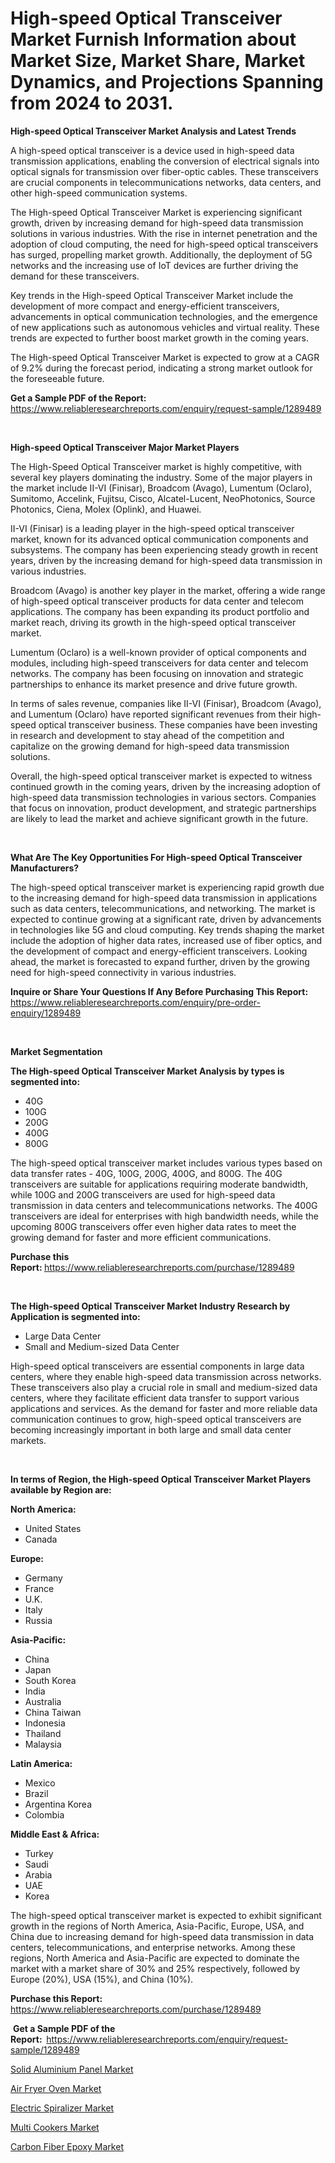 <p><h1>High-speed Optical Transceiver Market Furnish Information about Market Size, Market Share, Market Dynamics, and Projections Spanning from 2024 to 2031.</h1></p><p><strong>High-speed Optical Transceiver Market Analysis and Latest Trends</strong></p>
<p><p>A high-speed optical transceiver is a device used in high-speed data transmission applications, enabling the conversion of electrical signals into optical signals for transmission over fiber-optic cables. These transceivers are crucial components in telecommunications networks, data centers, and other high-speed communication systems.</p><p>The High-speed Optical Transceiver Market is experiencing significant growth, driven by increasing demand for high-speed data transmission solutions in various industries. With the rise in internet penetration and the adoption of cloud computing, the need for high-speed optical transceivers has surged, propelling market growth. Additionally, the deployment of 5G networks and the increasing use of IoT devices are further driving the demand for these transceivers.</p><p>Key trends in the High-speed Optical Transceiver Market include the development of more compact and energy-efficient transceivers, advancements in optical communication technologies, and the emergence of new applications such as autonomous vehicles and virtual reality. These trends are expected to further boost market growth in the coming years.</p><p>The High-speed Optical Transceiver Market is expected to grow at a CAGR of 9.2% during the forecast period, indicating a strong market outlook for the foreseeable future.</p></p>
<p><strong>Get a Sample PDF of the Report:&nbsp;</strong> <a href="https://www.reliableresearchreports.com/enquiry/request-sample/1289489">https://www.reliableresearchreports.com/enquiry/request-sample/1289489</a></p>
<p>&nbsp;</p>
<p><strong>High-speed Optical Transceiver Major Market Players</strong></p>
<p><p>The High-Speed Optical Transceiver market is highly competitive, with several key players dominating the industry. Some of the major players in the market include II-VI (Finisar), Broadcom (Avago), Lumentum (Oclaro), Sumitomo, Accelink, Fujitsu, Cisco, Alcatel-Lucent, NeoPhotonics, Source Photonics, Ciena, Molex (Oplink), and Huawei.</p><p>II-VI (Finisar) is a leading player in the high-speed optical transceiver market, known for its advanced optical communication components and subsystems. The company has been experiencing steady growth in recent years, driven by the increasing demand for high-speed data transmission in various industries.</p><p>Broadcom (Avago) is another key player in the market, offering a wide range of high-speed optical transceiver products for data center and telecom applications. The company has been expanding its product portfolio and market reach, driving its growth in the high-speed optical transceiver market.</p><p>Lumentum (Oclaro) is a well-known provider of optical components and modules, including high-speed transceivers for data center and telecom networks. The company has been focusing on innovation and strategic partnerships to enhance its market presence and drive future growth.</p><p>In terms of sales revenue, companies like II-VI (Finisar), Broadcom (Avago), and Lumentum (Oclaro) have reported significant revenues from their high-speed optical transceiver business. These companies have been investing in research and development to stay ahead of the competition and capitalize on the growing demand for high-speed data transmission solutions.</p><p>Overall, the high-speed optical transceiver market is expected to witness continued growth in the coming years, driven by the increasing adoption of high-speed data transmission technologies in various sectors. Companies that focus on innovation, product development, and strategic partnerships are likely to lead the market and achieve significant growth in the future.</p></p>
<p>&nbsp;</p>
<p><strong>What Are The Key Opportunities For High-speed Optical Transceiver Manufacturers?</strong></p>
<p><p>The high-speed optical transceiver market is experiencing rapid growth due to the increasing demand for high-speed data transmission in applications such as data centers, telecommunications, and networking. The market is expected to continue growing at a significant rate, driven by advancements in technologies like 5G and cloud computing. Key trends shaping the market include the adoption of higher data rates, increased use of fiber optics, and the development of compact and energy-efficient transceivers. Looking ahead, the market is forecasted to expand further, driven by the growing need for high-speed connectivity in various industries.</p></p>
<p><strong>Inquire or Share Your Questions If Any Before Purchasing This Report:</strong> <a href="https://www.reliableresearchreports.com/enquiry/pre-order-enquiry/1289489">https://www.reliableresearchreports.com/enquiry/pre-order-enquiry/1289489</a></p>
<p>&nbsp;</p>
<p><strong>Market Segmentation</strong></p>
<p><strong>The High-speed Optical Transceiver Market Analysis by types is segmented into:</strong></p>
<p><ul><li>40G</li><li>100G</li><li>200G</li><li>400G</li><li>800G</li></ul></p>
<p><p>The high-speed optical transceiver market includes various types based on data transfer rates - 40G, 100G, 200G, 400G, and 800G. The 40G transceivers are suitable for applications requiring moderate bandwidth, while 100G and 200G transceivers are used for high-speed data transmission in data centers and telecommunications networks. The 400G transceivers are ideal for enterprises with high bandwidth needs, while the upcoming 800G transceivers offer even higher data rates to meet the growing demand for faster and more efficient communications.</p></p>
<p><strong>Purchase this Report:&nbsp;</strong><a href="https://www.reliableresearchreports.com/purchase/1289489">https://www.reliableresearchreports.com/purchase/1289489</a></p>
<p>&nbsp;</p>
<p><strong>The High-speed Optical Transceiver Market Industry Research by Application is segmented into:</strong></p>
<p><ul><li>Large Data Center</li><li>Small and Medium-sized Data Center</li></ul></p>
<p><p>High-speed optical transceivers are essential components in large data centers, where they enable high-speed data transmission across networks. These transceivers also play a crucial role in small and medium-sized data centers, where they facilitate efficient data transfer to support various applications and services. As the demand for faster and more reliable data communication continues to grow, high-speed optical transceivers are becoming increasingly important in both large and small data center markets.</p></p>
<p>&nbsp;</p>
<p><strong>In terms of Region, the High-speed Optical Transceiver Market Players available by Region are:</strong></p>
<p>
    <p> <strong> North America: </strong>
        <ul>
            <li>United States</li>
            <li>Canada</li>
        </ul>
        </p> 
    <p> <strong> Europe: </strong>
        <ul>
            <li>Germany</li>
            <li>France</li>
            <li>U.K.</li>
            <li>Italy</li>
            <li>Russia</li>
        </ul>
        </p> 
    <p> <strong> Asia-Pacific: </strong>
        <ul>
            <li>China</li>
            <li>Japan</li>
            <li>South Korea</li>
            <li>India</li>
            <li>Australia</li>
            <li>China Taiwan</li>
            <li>Indonesia</li>
            <li>Thailand</li>
            <li>Malaysia</li>
        </ul>
        </p> 
    <p> <strong> Latin America: </strong>
        <ul>
            <li>Mexico</li>
            <li>Brazil</li>
            <li>Argentina Korea</li>
            <li>Colombia</li>
        </ul>
        </p> 
    <p> <strong> Middle East & Africa: </strong>
        <ul>
            <li>Turkey</li>
            <li>Saudi</li>
            <li>Arabia</li>
            <li>UAE</li>
            <li>Korea</li>
        </ul>
    </p>
    </p>
<p><p>The high-speed optical transceiver market is expected to exhibit significant growth in the regions of North America, Asia-Pacific, Europe, USA, and China due to increasing demand for high-speed data transmission in data centers, telecommunications, and enterprise networks. Among these regions, North America and Asia-Pacific are expected to dominate the market with a market share of 30% and 25% respectively, followed by Europe (20%), USA (15%), and China (10%).</p></p>
<p><strong>Purchase this Report: </strong><a href="https://www.reliableresearchreports.com/purchase/1289489">https://www.reliableresearchreports.com/purchase/1289489</a></p>
<p>&nbsp;<strong>Get a Sample PDF of the Report:&nbsp;&nbsp;</strong><a href="https://www.reliableresearchreports.com/enquiry/request-sample/1289489">https://www.reliableresearchreports.com/enquiry/request-sample/1289489</a></p>
<p><strong></strong></p>
<p><p><a href="https://view.publitas.com/reportprime-1/solid-aluminium-panel-market-analysis-examines-its-scope-on-growth-opportunities-and-forecasted-trends-spanning-from-2024-to-2031/">Solid Aluminium Panel Market</a></p><p><a href="https://ivy-potential-64b.notion.site/Air-Fryer-Oven-Market-A-Comprehensive-Report-of-its-Market-Share-Growth-Trends-2024-2031-2fcd80ca53464688807f385ae9f69747">Air Fryer Oven Market</a></p><p><a href="https://five-trouble-98a.notion.site/Electric-Spiralizer-Market-Research-Report-The-Key-To-Successful-Business-Strategy-Forecasted-for-P-7f28d680cb264f8a91f754673e418486">Electric Spiralizer Market</a></p><p><a href="https://nifty-kite-d51.notion.site/Multi-Cookers-Market-A-Comprehensive-Report-of-its-Market-Share-Growth-Trends-2024-2031-46c1b3a5f43f4d95af38cd425ec6ddf6">Multi Cookers Market</a></p><p><a href="https://view.publitas.com/reportprime-1/carbon-fiber-epoxy-market-research-report-unlocks-analysis-on-the-market-financial-status-market-size-and-market-revenue-upto-2031/">Carbon Fiber Epoxy Market</a></p></p>